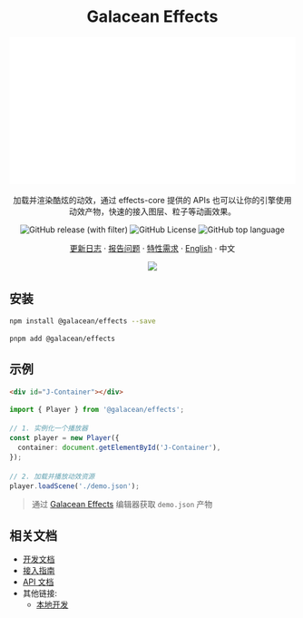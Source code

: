 <div align="center"><a name="readme-top"></a>

<h1>Galacean Effects</h1>

![所见 · 即所得](./docs/assets/readme-banner-zh_CN.svg)

加载并渲染酷炫的动效，通过 effects-core 提供的 APIs 也可以让你的引擎使用动效产物，快速的接入图层、粒子等动画效果。

![GitHub release (with filter)](https://img.shields.io/github/v/release/galacean/effects-runtime)
![GitHub License](https://img.shields.io/github/license/galacean/effects-runtime)
![GitHub top language](https://img.shields.io/github/languages/top/galacean/effects-runtime)

[更新日志](./CHANGELOG.md) · [报告问题][github-issues-url] · [特性需求][github-issues-url] · [English](./README.md) · 中文

![](https://raw.githubusercontent.com/andreasbm/readme/master/assets/lines/rainbow.png)

[github-issues-url]: https://github.com/galacean/effects-runtime/issues
</div>

## 安装

``` bash
npm install @galacean/effects --save
```

``` bash
pnpm add @galacean/effects
```

## 示例

``` html
<div id="J-Container"></div>
```

``` ts
import { Player } from '@galacean/effects';

// 1. 实例化一个播放器
const player = new Player({
  container: document.getElementById('J-Container'),
});

// 2. 加载并播放动效资源
player.loadScene('./demo.json');
```

> 通过 [Galacean Effects](https://galacean.antgroup.com/effects/) 编辑器获取 `demo.json` 产物

## 相关文档

- [开发文档](https://galacean.antgroup.com/effects/#/user/dgmswcgk63yfngku)
- [接入指南](https://galacean.antgroup.com/effects/#/user/ti4f2yx1rot4hs1n)
- [API 文档](https://galacean.antgroup.com/effects/#/api)
- 其他链接:
  - [本地开发](docs/developing.md)


